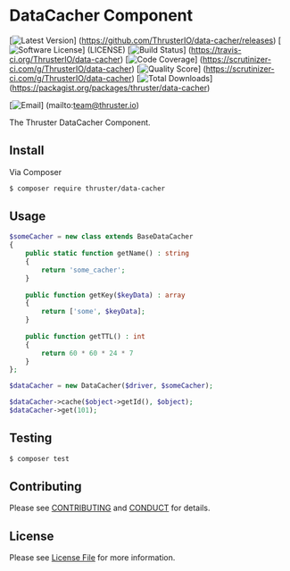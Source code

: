 # DataCacher Component

[![Latest Version](https://img.shields.io/github/release/ThrusterIO/data-cacher.svg?style=flat-square)]
(https://github.com/ThrusterIO/data-cacher/releases)
[![Software License](https://img.shields.io/badge/license-MIT-brightgreen.svg?style=flat-square)]
(LICENSE)
[![Build Status](https://img.shields.io/travis/ThrusterIO/data-cacher.svg?style=flat-square)]
(https://travis-ci.org/ThrusterIO/data-cacher)
[![Code Coverage](https://img.shields.io/scrutinizer/coverage/g/ThrusterIO/data-cacher.svg?style=flat-square)]
(https://scrutinizer-ci.com/g/ThrusterIO/data-cacher)
[![Quality Score](https://img.shields.io/scrutinizer/g/ThrusterIO/data-cacher.svg?style=flat-square)]
(https://scrutinizer-ci.com/g/ThrusterIO/data-cacher)
[![Total Downloads](https://img.shields.io/packagist/dt/thruster/data-cacher.svg?style=flat-square)]
(https://packagist.org/packages/thruster/data-cacher)

[![Email](https://img.shields.io/badge/email-team@thruster.io-blue.svg?style=flat-square)]
(mailto:team@thruster.io)

The Thruster DataCacher Component.


## Install

Via Composer

``` bash
$ composer require thruster/data-cacher
```


## Usage

```php
$someCacher = new class extends BaseDataCacher
{
    public static function getName() : string
    {
        return 'some_cacher';
    }
    
    public function getKey($keyData) : array
    {
        return ['some', $keyData];
    }
    
    public function getTTL() : int
    {
        return 60 * 60 * 24 * 7
    }
};

$dataCacher = new DataCacher($driver, $someCacher);

$dataCacher->cache($object->getId(), $object);
$dataCacher->get(101);
```

## Testing

``` bash
$ composer test
```


## Contributing

Please see [CONTRIBUTING](CONTRIBUTING.md) and [CONDUCT](CONDUCT.md) for details.


## License

Please see [License File](LICENSE) for more information.

